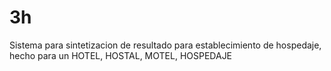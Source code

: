 3h
==

Sistema para sintetizacion de resultado para establecimiento de hospedaje, hecho para un HOTEL, HOSTAL, MOTEL, HOSPEDAJE